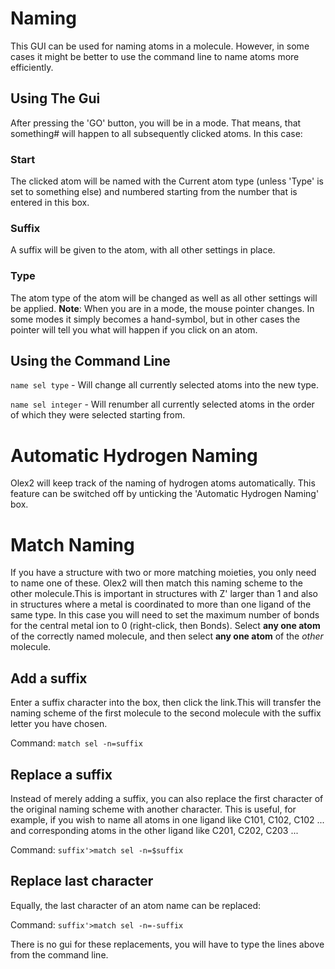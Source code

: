 # Naming 
This GUI can be used for naming atoms in a molecule. However, in some cases it might be better to use the command line to name atoms more efficiently.

## Using The Gui
After pressing the 'GO' button, you will be in a mode. That means, that something# will happen to all subsequently clicked atoms. In this case:

### Start
The clicked atom will be named with the Current atom type (unless 'Type' is set to something else) and numbered starting from the number that is entered in this box.

### Suffix
A suffix will be given to the atom, with all other settings in place.

### Type
The atom type of the atom will be changed as well as all other settings will be applied.
**Note**: When you are in a mode, the mouse pointer changes. In some modes it simply becomes a hand-symbol, but in other cases the pointer will tell you what will happen if you click on an atom.

## Using the Command Line

`name sel type` - Will change all currently selected atoms into the new type.

`name sel integer` - Will renumber all currently selected atoms in the order of which they were selected starting from.

# Automatic Hydrogen Naming 
Olex2 will keep track of the naming of hydrogen atoms automatically. This feature can be switched off by unticking the 'Automatic Hydrogen Naming' box. 

# Match Naming 

If you have a structure with two or more matching moieties, you only need to name one of these. Olex2 will then match this naming scheme to the other molecule.This is important in structures with Z' larger than 1 and also in structures where a metal is coordinated to more than one ligand of the same type. In this case you will need to set the maximum number of bonds for the central metal ion to 0 (right-click, then Bonds).
Select **any one atom** of the correctly named molecule, and then select **any one atom** of the *other* molecule.

## Add a suffix
Enter a suffix character into the box, then click the link.This will transfer the naming scheme of the first molecule to the second molecule with the suffix letter you have chosen.

Command: `match sel -n=suffix`

## Replace a suffix
Instead of merely adding a suffix, you can also replace the first character of the original naming scheme with another character. This is useful, for example, if you wish to name all atoms in one ligand like C101, C102, C102 ... and corresponding atoms in the other ligand like C201, C202, C203 ...

Command: `suffix'>match sel -n=$suffix`

## Replace last character
Equally, the last character of an atom name can be replaced:

Command: `suffix'>match sel -n=-suffix`

There is no gui for these replacements, you will have to type the lines above from the command line. 
